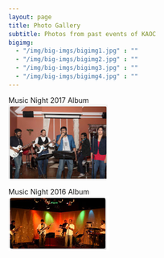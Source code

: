 ```yaml
---
layout: page
title: Photo Gallery
subtitle: Photos from past events of KAOC
bigimg:
  - "/img/big-imgs/bigimg1.jpg" : ""
  - "/img/big-imgs/bigimg2.jpg" : ""
  - "/img/big-imgs/bigimg3.jpg" : ""
  - "/img/big-imgs/bigimg4.jpg" : ""
---
```

Music Night 2017 Album  
[![Music Night 2017](/img/thumbnail-musicnight2017.png)](https://drive.google.com/embeddedfolderview?id=0B6YpFgDplYT-Mk5PclF6cGI3eG8#grid)

Music Night 2016 Album  
[![Music Night 2016](/img/thumbnail-musicnight2016.png)](https://drive.google.com/embeddedfolderview?id=0B_ScqNBjmixOeWdqUFB0cEpnYVk#grid)
